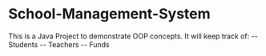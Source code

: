 # School-Management-System
This is a Java Project to demonstrate OOP concepts.
It will keep track of:
-- Students
-- Teachers
-- Funds
